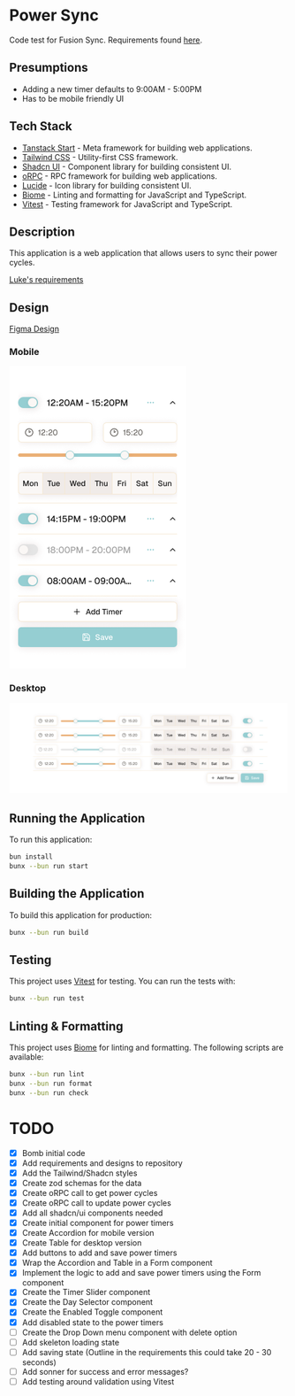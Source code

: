 # Power Sync

Code test for Fusion Sync. Requirements found [here](/requirements/REQUIREMENTS.md).

## Presumptions

- Adding a new timer defaults to 9:00AM - 5:00PM
- Has to be mobile friendly UI

## Tech Stack

- [Tanstack Start](https://tanstack.com/start) - Meta framework for building web applications.
- [Tailwind CSS](https://tailwindcss.com/) - Utility-first CSS framework.
- [Shadcn UI](https://ui.shadcn.com/) - Component library for building consistent UI.
- [oRPC](https://www.orpc.dev/) - RPC framework for building web applications.
- [Lucide](https://lucide.dev/) - Icon library for building consistent UI.
- [Biome](https://biomejs.dev/) - Linting and formatting for JavaScript and TypeScript.
- [Vitest](https://vitest.dev/) - Testing framework for JavaScript and TypeScript.

## Description

This application is a web application that allows users to sync their power cycles.

[Luke's requirements](/requirements/LUKES_REQUIREMENTS.md)

## Design

[Figma Design](https://www.figma.com/design/OUiOpcqthbqh32ONmmGbsz/Power-cycles?node-id=0-1&t=hUVUxnMCgc3GY9gK-1)

### Mobile

![Mobile Design](/requirements/designs/mobile.png)

### Desktop

![Desktop Design](/requirements/designs/desktop.png)

## Running the Application

To run this application:

```bash
bun install
bunx --bun run start
```

## Building the Application

To build this application for production:

```bash
bunx --bun run build
```

## Testing

This project uses [Vitest](https://vitest.dev/) for testing. You can run the tests with:

```bash
bunx --bun run test
```

## Linting & Formatting

This project uses [Biome](https://biomejs.dev/) for linting and formatting. The following scripts are available:

```bash
bunx --bun run lint
bunx --bun run format
bunx --bun run check
```

# TODO

- [x] Bomb initial code
- [x] Add requirements and designs to repository
- [x] Add the Tailwind/Shadcn styles
- [x] Create zod schemas for the data
- [x] Create oRPC call to get power cycles
- [x] Create oRPC call to update power cycles
- [x] Add all shadcn/ui components needed
- [x] Create initial component for power timers
- [x] Create Accordion for mobile version
- [x] Create Table for desktop version
- [x] Add buttons to add and save power timers
- [x] Wrap the Accordion and Table in a Form component
- [x] Implement the logic to add and save power timers using the Form component
- [x] Create the Timer Slider component
- [x] Create the Day Selector component
- [x] Create the Enabled Toggle component
- [x] Add disabled state to the power timers
- [ ] Create the Drop Down menu component with delete option
- [ ] Add skeleton loading state
- [ ] Add saving state (Outline in the requirements this could take 20 - 30 seconds)
- [ ] Add sonner for success and error messages?
- [ ] Add testing around validation using Vitest
